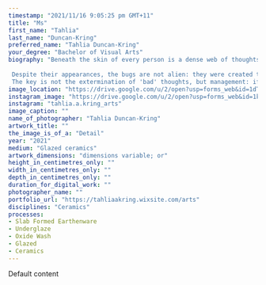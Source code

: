 ```yaml
---
timestamp: "2021/11/16 9:05:25 pm GMT+11"
title: "Ms"
first_name: "Tahlia"
last_name: "Duncan-Kring"
preferred_name: "Tahlia Duncan-Kring"
your_degree: "Bachelor of Visual Arts"
biography: "Beneath the skin of every person is a dense web of thoughts, feelings and beliefs, but such complexities are quickly forgotten in favour of surface appearances. My work explores how the individual elements in our mind impact our self-perception and develop our inner selves, as well as the tension which exists between the physical world and our mental one.These ceramic forms represent intersecting aspects of the internal self, normally invisible, and imagined within a metaphorical mental landscape - like bugs populating our ever-changing psychic ecosystem. 
 
 Despite their appearances, the bugs are not alien: they were created to reflect real life insects - insects intrinsic to the environment but often hated and demonized as creepy crawlies.
 The key is not the extermination of 'bad' thoughts, but management: if even the most toxic elements are properly managed - our mental gardens properly tended - we can flourish as human beings."
image_location: "https://drive.google.com/u/2/open?usp=forms_web&id=1dT0tww8aEeZG5OtNTQPsfyB1OjbYkXbI"
instagram_image: "https://drive.google.com/u/2/open?usp=forms_web&id=1kKxCUNgjQ2kr_1Rf4LC1OjZPG65xuWaD"
instagram: "tahlia.a.kring_arts"
image_caption: ""
name_of_photographer: "Tahlia Duncan-Kring"
artwork_title: ""
the_image_is_of_a: "Detail"
year: "2021"
medium: "Glazed ceramics"
artwork_dimensions: "dimensions variable; or"
height_in_centimetres_only: ""
width_in_centimetres_only: ""
depth_in_centimetres_only: ""
duration_for_digital_work: ""
photographer_name: ""
portfolio_url: "https://tahliaakring.wixsite.com/arts"
disciplines: "Ceramics"
processes:
- Slab Formed Earthenware
- Underglaze
- Oxide Wash
- Glazed
- Ceramics
---
```


Default content